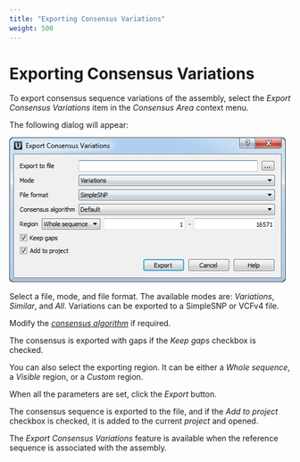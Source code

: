 ```yaml
---
title: "Exporting Consensus Variations"
weight: 500
---
```


# Exporting Consensus Variations

To export consensus sequence variations of the assembly, select the _Export Consensus Variations_ item in the _Consensus Area_ context menu.

The following dialog will appear:

![](/images/65929848/65929849.png)

Select a file, mode, and file format. The available modes are: _Variations_, _Similar_, and _All_. Variations can be exported to a SimpleSNP or VCFv4 file.

Modify the [_consensus algorithm_](../consensus-sequence) if required.

The consensus is exported with gaps if the _Keep gaps_ checkbox is checked.

You can also select the exporting region. It can be either a _Whole sequence_, a _Visible_ region, or a _Custom_ region.

When all the parameters are set, click the _Export_ button.

The consensus sequence is exported to the file, and if the _Add to project_ checkbox is checked, it is added to the current _project_ and opened.

The _Export Consensus Variations_ feature is available when the reference sequence is associated with the assembly.